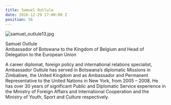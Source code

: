 ```yaml
---
title: Samuel Outlule
date: 2016-12-29 17:00:00 Z
position: 56
---
```


![samuel_outlule13.jpg](/uploads/samuel_outlule13.jpg)

Samuel Outlule <br> Ambassador of Botswana to the Kingdom of Belgium and Head of Delegation to the European Union

A career diplomat, foreign policy and international relations specialist, Ambassador Outlule has served in Botswana’s diplomatic Missions in Zimbabwe, the United Kingdom and as Ambassador and Permanent Representative to the United Nations in New York, from 2005 – 2008. He has over 30 years of significant Public and Diplomatic Service experience in the Ministry of Foreign Affairs and International Cooperation and the Ministry of Youth, Sport and Culture respectively.